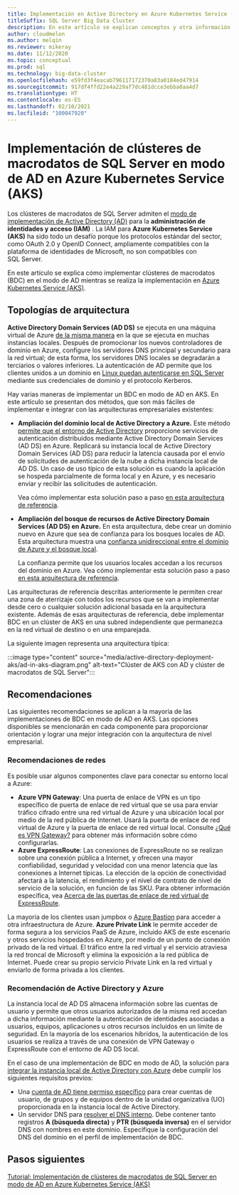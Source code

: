 ```yaml
---
title: Implementación en Active Directory en Azure Kubernetes Service (AKS)
titleSuffix: SQL Server Big Data Cluster
description: En este artículo se explican conceptos y otra información de planeamiento relativos a la implementación de clústeres de macrodatos de SQL Server en el modo de AD en Azure Kubernetes Service (AKS).
author: cloudmelon
ms.author: melqin
ms.reviewer: mikeray
ms.date: 11/12/2020
ms.topic: conceptual
ms.prod: sql
ms.technology: big-data-cluster
ms.openlocfilehash: e59fd3f4eacab796117172370a83a0184ed47914
ms.sourcegitcommit: 917df4ffd22e4a229af7dc481dcce3ebba0aa4d7
ms.translationtype: HT
ms.contentlocale: es-ES
ms.lasthandoff: 02/10/2021
ms.locfileid: "100047920"
---
```

# <a name="deploy-sql-server-big-data-clusters-in-ad-mode-on-azure-kubernetes-services-aks"></a>Implementación de clústeres de macrodatos de SQL Server en modo de AD en Azure Kubernetes Service (AKS)

Los clústeres de macrodatos de SQL Server admiten el [modo de implementación de Active Directory (AD)](./active-directory-prerequisites.md) para la **administración de identidades y acceso (IAM)** . La IAM para **Azure Kubernetes Service (AKS)** ha sido todo un desafío porque los protocolos estándar del sector, como OAuth 2.0 y OpenID Connect, ampliamente compatibles con la plataforma de identidades de Microsoft, no son compatibles con SQL Server.  

En este artículo se explica cómo implementar clústeres de macrodatos (BDC) en el modo de AD mientras se realiza la implementación en [Azure Kubernetes Service (AKS)](/azure/aks/intro-kubernetes). 

## <a name="architecture-topologies"></a>Topologías de arquitectura

**Active Directory Domain Services (AD DS)** se ejecuta en una máquina virtual de Azure [de la misma manera](/windows-server/identity/ad-ds/deploy/virtual-dc/adds-on-azure-vm) en la que se ejecuta en muchas instancias locales.  Después de promocionar los nuevos controladores de dominio en Azure, configure los servidores DNS principal y secundario para la red virtual; de esta forma, los servidores DNS locales se degradarán a terciarios o valores inferiores. La autenticación de AD permite que los clientes unidos a un dominio en [Linux puedan autenticarse en SQL Server](../linux/sql-server-linux-active-directory-auth-overview.md) mediante sus credenciales de dominio y el protocolo Kerberos.

Hay varias maneras de implementar un BDC en modo de AD en AKS.  En este artículo se presentan dos métodos, que son más fáciles de implementar e integrar con las arquitecturas empresariales existentes:

* **Ampliación del dominio local de Active Directory a Azure.** Este método [permite que el entorno de Active Directory](/azure/architecture/reference-architectures/identity/adds-extend-domain) proporcione servicios de autenticación distribuidos mediante Active Directory Domain Services (AD DS) en Azure. Replicará su instancia local de Active Directory Domain Services (AD DS) para reducir la latencia causada por el envío de solicitudes de autenticación de la nube a dicha instancia local de AD DS. Un caso de uso típico de esta solución es cuando la aplicación se hospeda parcialmente de forma local y en Azure, y es necesario enviar y recibir las solicitudes de autenticación.

   Vea cómo implementar esta solución paso a paso [en esta arquitectura de referencia](https://github.com/mspnp/identity-reference-architectures/tree/master/adds-extend-domain).

* **Ampliación del bosque de recursos de Active Directory Domain Services (AD DS) en Azure.** En esta arquitectura, debe crear un dominio nuevo en Azure que sea de confianza para los bosques locales de AD. Esta arquitectura muestra una [confianza unidireccional entre el dominio de Azure y el bosque local](/azure/architecture/reference-architectures/identity/adds-forest).

   La confianza permite que los usuarios locales accedan a los recursos del dominio en Azure. Vea cómo implementar esta solución paso a paso [en esta arquitectura de referencia](https://github.com/mspnp/identity-reference-architectures/tree/master/adds-forest).

Las arquitecturas de referencia descritas anteriormente le permiten crear una zona de aterrizaje con todos los recursos que se van a implementar desde cero o cualquier solución adicional basada en la arquitectura existente. Además de esas arquitecturas de referencia, debe implementar BDC en un clúster de AKS en una subred independiente que permanezca en la red virtual de destino o en una emparejada.

La siguiente imagen representa una arquitectura típica:

:::image type="content" source="media/active-directory-deployment-aks/ad-in-aks-diagram.png" alt-text="Clúster de AKS con AD y clúster de macrodatos de SQL Server":::

## <a name="recommendations"></a>Recomendaciones

Las siguientes recomendaciones se aplican a la mayoría de las implementaciones de BDC en modo de AD en AKS. Las opciones disponibles se mencionarán en cada componente para proporcionar orientación y lograr una mejor integración con la arquitectura de nivel empresarial.

### <a name="networking-recommendations"></a>Recomendaciones de redes

Es posible usar algunos componentes clave para conectar su entorno local a Azure:

* **Azure VPN Gateway**: Una puerta de enlace de VPN es un tipo específico de puerta de enlace de red virtual que se usa para enviar tráfico cifrado entre una red virtual de Azure y una ubicación local por medio de la red pública de Internet. Usará la puerta de enlace de red virtual de Azure y la puerta de enlace de red virtual local. Consulte [¿Qué es VPN Gateway?](/azure/vpn-gateway/vpn-gateway-about-vpngateways) para obtener más información sobre cómo configurarlas.
* **Azure ExpressRoute**: Las conexiones de ExpressRoute no se realizan sobre una conexión pública a Internet, y ofrecen una mayor confiabilidad, seguridad y velocidad con una menor latencia que las conexiones a Internet típicas. La elección de la opción de conectividad afectará a la latencia, el rendimiento y el nivel de contrato de nivel de servicio de la solución, en función de las SKU. Para obtener información específica, vea [Acerca de las puertas de enlace de red virtual de ExpressRoute](/azure/expressroute/expressroute-about-virtual-network-gateways).

La mayoría de los clientes usan jumpbox o [Azure Bastion](/azure/bastion/bastion-overview) para acceder a otra infraestructura de Azure. **Azure Private Link** le permite acceder de forma segura a los servicios PaaS de Azure, incluido AKS de este escenario y otros servicios hospedados en Azure, por medio de un punto de conexión privado de la red virtual. El tráfico entre la red virtual y el servicio atraviesa la red troncal de Microsoft y elimina la exposición a la red pública de Internet. Puede crear su propio servicio Private Link en la red virtual y enviarlo de forma privada a los clientes.

### <a name="active-directory-and-azure-recommendation"></a>Recomendación de Active Directory y Azure

La instancia local de AD DS almacena información sobre las cuentas de usuario y permite que otros usuarios autorizados de la misma red accedan a dicha información mediante la autenticación de identidades asociadas a usuarios, equipos, aplicaciones u otros recursos incluidos en un límite de seguridad. En la mayoría de los escenarios híbridos, la autenticación de los usuarios se realiza a través de una conexión de VPN Gateway o ExpressRoute con el entorno de AD DS local.  

En el caso de una implementación de BDC en modo de AD, la solución para [integrar la instancia local de Active Directory con Azure](/azure/architecture/reference-architectures/identity/) debe cumplir los siguientes requisitos previos:

* Una [cuenta de AD tiene permiso específico](active-directory-prerequisites.md) para crear cuentas de usuario, de grupos y de equipos dentro de la unidad organizativa (UO) proporcionada en la instancia local de Active Directory.
* Un servidor DNS para [resolver el DNS interno](active-directory-dns-reconciliation.md). Debe contener tanto registros **A (búsqueda directa)** y **PTR (búsqueda inversa)** en el servidor DNS con nombres en este dominio. Especifique la configuración del DNS del dominio en el perfil de implementación de BDC.  

## <a name="next-steps"></a>Pasos siguientes

[Tutorial: Implementación de clústeres de macrodatos de SQL Server en modo de AD en Azure Kubernetes Service (AKS)](active-directory-deployment-aks-tutorial.md)